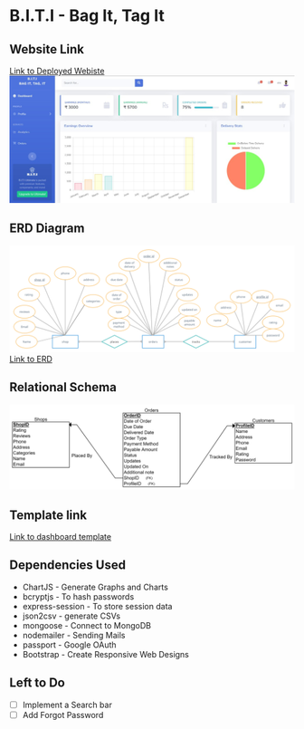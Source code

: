 # B.I.T.I - Bag It, Tag It

Website Link
------
[Link to Deployed Webiste](https://b-i-t-i.onrender.com)
![Screenshot](screenshot.png)

ERD Diagram
------
![ER Diagram](ERD.jpg)
[Link to ERD](https://app.creately.com/d/8cRDfNW4iAN/view)

Relational Schema
------
![Relational Schema](Relational_Schema.png)

Template link
------
[Link to dashboard template](https://github.com/startbootstrap/startbootstrap-sb-admin-2)

Dependencies Used
------
* ChartJS - Generate Graphs and Charts
* bcryptjs - To hash passwords
* express-session - To store session data
* json2csv - generate CSVs
* mongoose - Connect to MongoDB
* nodemailer - Sending Mails
* passport - Google OAuth
* Bootstrap - Create Responsive Web Designs

Left to Do
------
- [ ] Implement a Search bar
- [ ] Add Forgot Password
